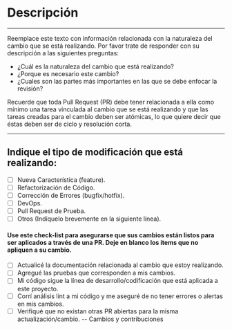 # Descripción
---
Reemplace este texto con información relacionada con la naturaleza del cambio que se está realizando. Por favor trate de responder con su descripción a las siguientes preguntas:
- ¿Cuál es la naturaleza del cambio que está realizando?
- ¿Porque es necesario este cambio?
- ¿Cuales son las partes más importantes en las que se debe enfocar la revisión?  

Recuerde que toda Pull Request (PR) debe tener relacionada a ella como mínimo una tarea vinculada al cambio que se está realizando y que las tareas creadas para el cambio deben ser atómicas, lo que quiere decir que éstas deben ser de ciclo y resolución corta.

---
## Indique el tipo de modificación que está realizando:
- [ ] Nueva Característica (feature).
- [ ] Refactorización de Código.
- [ ] Corrección de Errores (bugfix/hotfix).
- [ ] DevOps.
- [ ] Pull Request de Prueba.
- [ ] Otros (Indíquelo brevemente en la siguiente línea).
#### Use este check-list para asegurarse que sus cambios están listos para ser aplicados a través de una PR. Deje en blanco los items que no apliquen a su cambio.
- [ ] Actualicé la documentación relacionada al cambio que estoy realizando.
- [ ] Agregué las pruebas que corresponden a mis cambios.
- [ ] Mi código sigue la línea de desarrollo/codificación que está aplicada a este proyecto.
- [ ] Corrí análisis lint a mi código y me aseguré de no tener errores o alertas en mis cambios.
- [ ] Verifiqué que no existan otras PR abiertas para la misma actualización/cambio.
--
Cambios y contribuciones